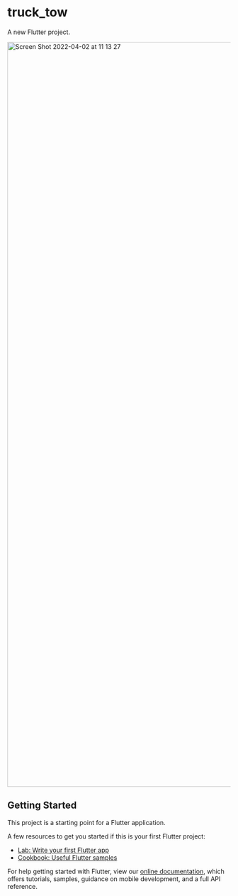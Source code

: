 # truck_tow

A new Flutter project.

<img width="1680" alt="Screen Shot 2022-04-02 at 11 13 27" src="https://user-images.githubusercontent.com/16804522/161387353-7d36ca85-f4f8-4e30-9a09-d199cdcbd665.png">


## Getting Started

This project is a starting point for a Flutter application.

A few resources to get you started if this is your first Flutter project:

- [Lab: Write your first Flutter app](https://flutter.dev/docs/get-started/codelab)
- [Cookbook: Useful Flutter samples](https://flutter.dev/docs/cookbook)

For help getting started with Flutter, view our
[online documentation](https://flutter.dev/docs), which offers tutorials,
samples, guidance on mobile development, and a full API reference.
